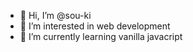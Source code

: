 - 👋 Hi, I’m @sou-ki
- 👀 I’m interested in web development
- 🌱 I’m currently learning vanilla javacript


<!---
sou-ki/sou-ki is a ✨ special ✨ repository because its `README.md` (this file) appears on your GitHub profile.
You can click the Preview link to take a look at your changes.
--->
